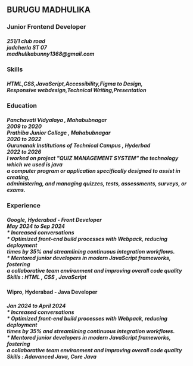<!DOCTYPE html>
<html lang="en">
<head>
    <meta charset="UTF-8">
    <meta name="viewport" content="width=device-width, initial-scale=1.0">
    <title>Single Page-CV</title>
</head>
<body>
  <h2>BURUGU MADHULIKA</h2>   
  <h3>Junior Frontend Developer</h3>
  <h5>251/1 club road
    <br>
    jadcherla ST 07
    <br>
    madhulikabunny1368@gmail.com 
  </h5>
  <h3>Skills</h3>
  <h5>HTML,CSS,JavaScript,Accessibility,Figma to Design,
    <br>
    Responsive webdesign,Technical Writing,Presentation
  </h5>
  <h3>Education</h3>
  <h5>Panchavati Vidyalaya , Mahabubnagar
    <br>
    2009 to 2020
    <br>
    Prathiba Junior College , Mahabubnagar
    <br> 
    2020 to 2022
    <br>
    Gurunanak Institutions of Technical Campus , Hyderbad
    <br>
    2022 to 2026
    <br>
    I worked on project "QUIZ MANAGEMENT SYSTEM" the technology which we used is java
    <br>
    a computer program or application specifically designed to assist in creating,
    <br>
     administering, and managing quizzes, tests, assessments, surveys, or exams.
  </h5>
  <h3>Experience</h3>
  <h5>Google, Hyderabad - Front Developer
    <br>
    May 2024 to Sep 2024
    <br>
    * Increased conversations
    <br>
    * Optimized front-end build processes with Webpack, reducing deployment
    <br>
     times by 35% and streamlining continuous integration workflows.
     <br>
    * Mentored junior developers in modern JavaScript frameworks, fostering 
    <br>
    a collaborative team environment and improving overall code quality
    <br>
    Skills :  HTML , CSS , JavaScript
  </h5>
  <h4>Wipro, Hyderabad - Java Developer</h4>
    <h5>
    Jan 2024 to April 2024
    <br>
    * Increased conversations
    <br>
    * Optimized front-end build processes with Webpack, reducing deployment
    <br>
     times by 35% and streamlining continuous integration workflows.
     <br>
    * Mentored junior developers in modern JavaScript frameworks, fostering 
    <br>
    a collaborative team environment and improving overall code quality
    <br>
    Skills :  Adavanced Java, Core Java
  </h5>
</body>
</html>
